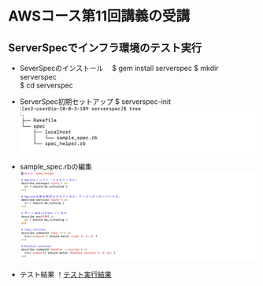 # AWSコース第11回講義の受講

## ServerSpecでインフラ環境のテスト実行
* SeverSpecのインストール
　$ gem install serverspec
  $ mkdir serverspec  
  $ cd serverspec 

* ServerSpec初期セットアップ
  $ serverspec-init
![tree](images11/tree.png)

* sample_spec.rbの編集
![sample_spec.rb](images11/lecture11-sample_spec.rb.png)

* テスト結果
！[テスト実行結果](images11/ServerSpec-test.png)